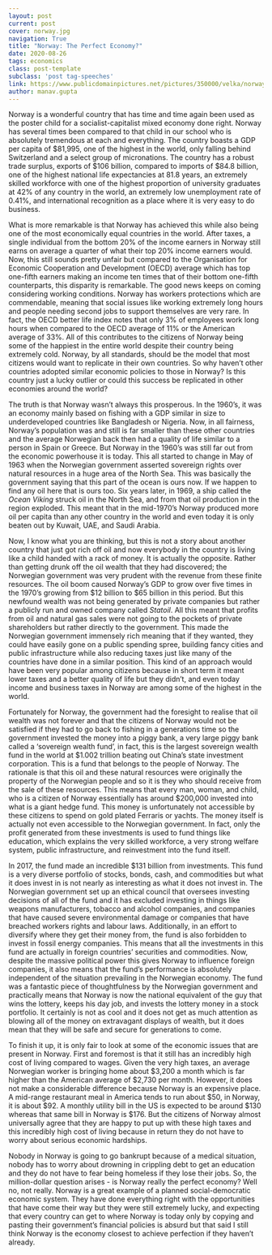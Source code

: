 ```yaml
---
layout: post
current: post
cover: norway.jpg
navigation: True
title: "Norway: The Perfect Economy?"
date: 2020-08-26
tags: economics
class: post-template
subclass: 'post tag-speeches'
link: https://www.publicdomainpictures.net/pictures/350000/velka/norway-flag-1591617139MAc.jpg
author: manav.gupta
---
```

Norway is a wonderful country that has time and time again been used as the poster child for a socialist-capitalist mixed economy done right. Norway has several times been compared to that child in our school who is absolutely tremendous at each and everything. The country boasts a GDP per capita of $81,995, one of the highest in the world, only falling behind Switzerland and a select group of micronations. The country has a robust trade surplus, exports of $106 billion, compared to imports of $84.8 billion, one of the highest national life expectancies at 81.8 years, an extremely skilled workforce with one of the highest proportion of university graduates at 42% of any country in the world, an extremely low unemployment rate of 0.41%, and international recognition as a place where it is very easy to do business.

What is more remarkable is that Norway has achieved this while also being one of the most economically equal countries in the world. After taxes, a single individual from the bottom 20% of the income earners in Norway still earns on average a quarter of what their top 20% income earners would. Now, this still sounds pretty unfair but compared to the Organisation for Economic Cooperation and Development (OECD) average which has top one-fifth earners making an income ten times that of their bottom one-fifth counterparts, this disparity is remarkable. The good news keeps on coming considering working conditions. Norway has workers protections which are commendable, meaning that social issues like working extremely long hours and people needing second jobs to support themselves are very rare. In fact, the OECD better life index notes that only 3% of employees work long hours when compared to the OECD average of 11% or the American average of 33%. All of this contributes to the citizens of Norway being some of the happiest in the entire world despite their country being extremely cold. Norway, by all standards, should be the model that most citizens would want to replicate in their own countries. So why haven’t other countries adopted similar economic policies to those in Norway? Is this country just a lucky outlier or could this success be replicated in other economies around the world?

The truth is that Norway wasn’t always this prosperous. In the 1960’s, it was an economy mainly based on fishing with a GDP similar in size to underdeveloped countries like Bangladesh or Nigeria. Now, in all fairness, Norway’s population was and still is far smaller than these other countries and the average Norwegian back then had a quality of life similar to a person in Spain or Greece. But Norway in the 1960’s was still far out from the economic powerhouse it is today. This all started to change in May of 1963 when the Norwegian government asserted sovereign rights over natural resources in a huge area of the North Sea. This was basically the government saying that this part of the ocean is ours now. If we happen to find any oil here that is ours too. Six years later, in 1969, a ship called the *Ocean Viking* struck oil in the North Sea, and from that oil production in the region exploded. This meant that in the mid-1970’s Norway produced more oil per capita than any other country in the world and even today it is only beaten out by Kuwait, UAE, and Saudi Arabia.

Now, I know what you are thinking, but this is not a story about another country that just got rich off oil and now everybody in the country is living like a child handed with a rack of money. It is actually the opposite. Rather than getting drunk off the oil wealth that they had discovered; the Norwegian government was very prudent with the revenue from these finite resources. The oil boom caused Norway’s GDP to grow over five times in the 1970’s growing from $12 billion to $65 billion in this period. But this newfound wealth was not being generated by private companies but rather a publicly run and owned company called *Statoil*. All this meant that profits from oil and natural gas sales were not going to the pockets of private shareholders but rather directly to the government. This made the Norwegian government immensely rich meaning that if they wanted, they could have easily gone on a public spending spree, building fancy cities and public infrastructure while also reducing taxes just like many of the countries have done in a similar position. This kind of an approach would have been very popular among citizens because in short term it meant lower taxes and a better quality of life but they didn’t, and even today income and business taxes in Norway are among some of the highest in the world.

Fortunately for Norway, the government had the foresight to realise that oil wealth was not forever and that the citizens of Norway would not be satisfied if they had to go back to fishing in a generations time so the government invested the money into a piggy bank, a very large piggy bank called a ‘sovereign wealth fund’, in fact, this is the largest sovereign wealth fund in the world at $1.002 trillion beating out China’s state investment corporation. This is a fund that belongs to the people of Norway. The rationale is that this oil and these natural resources were originally the property of the Norwegian people and so it is they who should receive from the sale of these resources. This means that every man, woman, and child, who is a citizen of Norway essentially has around $200,000 invested into what is a giant hedge fund. This money is unfortunately not accessible by these citizens to spend on gold plated Ferraris or yachts. The money itself is actually not even accessible to the Norwegian government. In fact, only the profit generated from these investments is used to fund things like education, which explains the very skilled workforce, a very strong welfare system, public infrastructure, and reinvestment into the fund itself.

In 2017, the fund made an incredible $131 billion from investments. This fund is a very diverse portfolio of stocks, bonds, cash, and commodities but what it does invest in is not nearly as interesting as what it does not invest in. The Norwegian government set up an ethical council that oversees investing decisions of all of the fund and it has excluded investing in things like weapons manufacturers, tobacco and alcohol companies, and companies that have caused severe environmental damage or companies that have breached workers rights and labour laws. Additionally, in an effort to diversify where they get their money from, the fund is also forbidden to invest in fossil energy companies. This means that all the investments in this fund are actually in foreign countries’ securities and commodities. Now, despite the massive political power this gives Norway to influence foreign companies, it also means that the fund’s performance is absolutely independent of the situation prevailing in the Norwegian economy. The fund was a fantastic piece of thoughtfulness by the Norwegian government and practically means that Norway is now the national equivalent of the guy that wins the lottery, keeps his day job, and invests the lottery money in a stock portfolio. It certainly is not as cool and it does not get as much attention as blowing all of the money on extravagant displays of wealth, but it does mean that they will be safe and secure for generations to come.

To finish it up, it is only fair to look at some of the economic issues that are present in Norway. First and foremost is that it still has an incredibly high cost of living compared to wages. Given the very high taxes, an average Norwegian worker is bringing home about $3,200 a month which is far higher than the American average of $2,730 per month. However, it does not make a considerable difference because Norway is an expensive place. A mid-range restaurant meal in America tends to run about $50, in Norway, it is about $92. A monthly utility bill in the US is expected to be around $130 whereas that same bill in Norway is $176. But the citizens of Norway almost universally agree that they are happy to put up with these high taxes and this incredibly high cost of living because in return they do not have to worry about serious economic hardships.

Nobody in Norway is going to go bankrupt because of a medical situation, nobody has to worry about drowning in crippling debt to get an education and they do not have to fear being homeless if they lose their jobs. So, the million-dollar question arises - is Norway really the perfect economy? Well no, not really. Norway is a great example of a planned social-democratic economic system. They have done everything right with the opportunities that have come their way but they were still extremely lucky, and expecting that every country can get to where Norway is today only by copying and pasting their government’s financial policies is absurd but that said I still think Norway is the economy closest to achieve perfection if they haven’t already.
